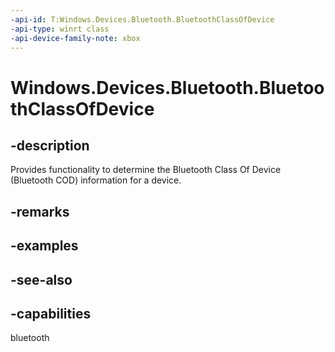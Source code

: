 ```yaml
---
-api-id: T:Windows.Devices.Bluetooth.BluetoothClassOfDevice
-api-type: winrt class
-api-device-family-note: xbox
---
```


<!-- Class syntax.
public class BluetoothClassOfDevice : Windows.Devices.Bluetooth.IBluetoothClassOfDevice
-->

# Windows.Devices.Bluetooth.BluetoothClassOfDevice

## -description
Provides functionality to determine the Bluetooth Class Of Device (Bluetooth COD) information for a device.

## -remarks

## -examples

## -see-also


## -capabilities
bluetooth

